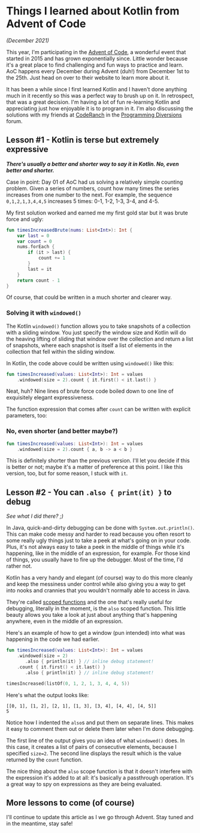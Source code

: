 # Things I learned about Kotlin from Advent of Code

_(December 2021)_

This year, I'm participating in the [Advent of Code](https://adventofcode.com/2021/), a wonderful event that started in
2015 and has grown exponentially since. Little wonder because it's a great place to find challenging and fun ways to
practice and learn. AoC happens every December during Advent (duh!) from December 1st to the 25th. Just head on over to
their website to learn more about it.

It has been a while since I first learned Kotlin and I haven't done anything much in it recently so this was a perfect
way to brush up on it. In retrospect, that was a great decision. I'm having a lot of fun re-learning Kotlin and
appreciating just how enjoyable it is to program in it. I'm also discussing the solutions with my friends
at [CodeRanch](https://coderanch.com) in the [Programming Diversions](https://coderanch.com/f/71/Programming) forum.


## Lesson #1 - Kotlin is terse but extremely expressive

_**There's usually a better and shorter way to say it in Kotlin. No, even better and shorter.**_

Case in point: Day 01 of AoC had us solving a relatively simple counting problem. Given a series of numbers, count how
many times the series increases from one number to the next. For example, the sequence `0,1,2,1,3,4,4,5` increases 5
times: 0-1, 1-2, 1-3, 3-4, and 4-5.

My first solution worked and earned me my first gold star but it was brute force and ugly:

```kotlin
fun timesIncreasedBrute(nums: List<Int>): Int {
    var last = 0
    var count = 0
    nums.forEach {
        if (it > last) {
            count += 1
        }
        last = it
    }
    return count - 1
}
```

Of course, that could be written in a much shorter and clearer way.


### Solving it with `windowed()`

The Kotlin `windowed()` function allows you to take snapshots of a collection with a sliding window. You just specify
the window size and Kotlin will do the heaving lifting of sliding that window over the collection and return a list of
snapshots, where each snapshot is itself a list of elements in the collection that fell within the sliding window.

In Kotlin, the code above could be written using `windowed()` like this:

```kotlin
fun timesIncreased(values: List<Int>): Int = values
    .windowed(size = 2).count { it.first() < it.last() }
```

Neat, huh? Nine lines of brute force code boiled down to one line of exquisitely elegant expressiveness.

The function expression that comes after `count` can be written with explicit parameters, too:

### No, even shorter (and better maybe?)
```kotlin
fun timesIncreased(values: List<Int>): Int = values
    .windowed(size = 2).count { a, b -> a < b }
```

This is definitely shorter than the previous version. I'll let you decide if this is better or not; maybe it's a matter
of preference at this point. I like this version, too, but for some reason, I stuck with `it`.

## Lesson #2 - You can `.also { print(it) }` to debug

_See what I did there? ;)_

In Java, quick-and-dirty debugging can be done with `System.out.println()`. This can make code messy and harder to read
because you often resort to some really ugly things just to take a peek at what's going on in your code. Plus, it's not
always easy to take a peek in the middle of things while it's happening, like in the middle of an expression, for
example. For those kind of things, you usually have to fire up the debugger. Most of the time, I'd rather not.

Kotlin has a very handy and elegant (of course) way to do this more cleanly and keep the messiness under control while
also giving you a way to get into nooks and crannies that you wouldn't normally able to access in Java. 

They're called [scoped functions](https://kotlinlang.org/docs/scope-functions.html)
and the one that's really useful for debugging, literally in the moment, is the `also` scoped function. This little
beauty allows you take a look at just about anything that's happening anywhere, even in the middle of an expression.

Here's an example of how to get a window (pun intended) into what was happening in the code we had earlier.

```kotlin
fun timesIncreased(values: List<Int>): Int = values
    .windowed(size = 2)
       .also { println(it) } // inline debug statement!
    .count { it.first() < it.last() }
       .also { println(it) } // inline debug statement!

timesIncreased(listOf(0, 1, 2, 1, 3, 4, 4, 5))
```

Here's what the output looks like:
```text
[[0, 1], [1, 2], [2, 1], [1, 3], [3, 4], [4, 4], [4, 5]]
5
```

Notice how I indented the `also`s and put them on separate lines. This makes it easy to comment them out or delete them
later when I'm done debugging.

The first line of the output gives you an idea of what `windowed()` does. In this case, it creates a list of pairs of
consecutive elements, because I specified `size=2`. The second line displays the result which is the value returned by
the `count` function. 

The nice thing about the `also` scope function is that it doesn't interfere with the expression it's added to at all:
it's basically a passthrough operation. It's a great way to spy on expressions as they are being evaluated.

## More lessons to come (of course)

I'll continue to update this article as I we go through Advent. Stay tuned and in the meantime, stay safe!